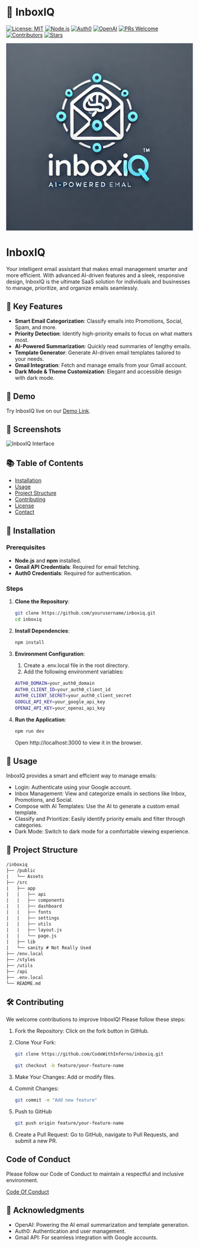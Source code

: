 # 📧 InboxIQ
[![License: MIT](https://img.shields.io/badge/License-MIT-blue.svg)](https://opensource.org/licenses/MIT)
[![Node.js](https://img.shields.io/badge/Node.js-14%2B-green.svg)](https://nodejs.org/)
[![Auth0](https://img.shields.io/badge/Auth0-Enabled-orange.svg)](https://auth0.com/)
[![OpenAI](https://img.shields.io/badge/OpenAI-Integrated-blueviolet.svg)](https://openai.com/)
[![PRs Welcome](https://img.shields.io/badge/PRs-welcome-brightgreen.svg)](https://github.com/CodeWithInferno/inboxiq/pulls)
[![Contributors](https://img.shields.io/github/contributors/CodeWithInferno/inboxiq.svg)](https://github.com/CodeWithInferno/inboxiq/graphs/contributors)
[![Stars](https://img.shields.io/github/stars/CodeWithInferno/inboxiq.svg)](https://github.com/CodeWithInferno/inboxiq/stargazers)


![InboxIQ Logo](public/Logo.webp) 

# InboxIQ

Your intelligent email assistant that makes email management smarter and more efficient. With advanced AI-driven features and a sleek, responsive design, InboxIQ is the ultimate SaaS solution for individuals and businesses to manage, prioritize, and organize emails seamlessly.

## 🌟 Key Features

- **Smart Email Categorization**: Classify emails into Promotions, Social, Spam, and more.
- **Priority Detection**: Identify high-priority emails to focus on what matters most.
- **AI-Powered Summarization**: Quickly read summaries of lengthy emails.
- **Template Generator**: Generate AI-driven email templates tailored to your needs.
- **Gmail Integration**: Fetch and manage emails from your Gmail account.
- **Dark Mode & Theme Customization**: Elegant and accessible design with dark mode.

## 🚀 Demo

Try InboxIQ live on our [Demo Link](https://inboxiq.demo.link).

## 📸 Screenshots

<!-- Add screenshots of your application here -->
![InboxIQ Interface](https://yourscreenshot.link/demo.png)

## 📚 Table of Contents

- [Installation](#installation)
- [Usage](#usage)
- [Project Structure](#project-structure)
- [Contributing](#contributing)
- [License](#license)
- [Contact](#contact)

## 🔧 Installation

### Prerequisites

- **Node.js** and **npm** installed.
- **Gmail API Credentials**: Required for email fetching.
- **Auth0 Credentials**: Required for authentication.

### Steps

1. **Clone the Repository**:

    ```bash
    git clone https://github.com/yourusername/inboxiq.git
    cd inboxiq
    ```

2. **Install Dependencies**:

    ```bash
    npm install
    ```

3. **Environment Configuration**:

    1. Create a .env.local file in the root directory.
    2. Add the following environment variables:

    ```bash
    AUTH0_DOMAIN=your_auth0_domain
    AUTH0_CLIENT_ID=your_auth0_client_id
    AUTH0_CLIENT_SECRET=your_auth0_client_secret
    GOOGLE_API_KEY=your_google_api_key
    OPENAI_API_KEY=your_openai_api_key
    ```

4. **Run the Application**:

    ```bash
    npm run dev
    ```

    Open http://localhost:3000 to view it in the browser.

## 🎉 Usage

InboxIQ provides a smart and efficient way to manage emails:

- Login: Authenticate using your Google account.
- Inbox Management: View and categorize emails in sections like Inbox, Promotions, and Social.
- Compose with AI Templates: Use the AI to generate a custom email template.
- Classify and Prioritize: Easily identify priority emails and filter through categories.
- Dark Mode: Switch to dark mode for a comfortable viewing experience.

## 📁 Project Structure

```
/inboxiq 
├── /public
|   └── Assets
├── /src 
|   ├── app
|   |   ├── api
|   |   ├── components
|   |   ├── dashboard
|   |   ├── fonts
|   |   ├── settings
|   |   ├── utils
|   |   ├── layout.js
|   |   └── page.js
|   ├── lib
|   └── sanity # Not Really Used
├── /env.local 
├── /styles 
├── /utils 
├── /api  
├── .env.local 
└── README.md 
```

## 🛠️ Contributing

We welcome contributions to improve InboxIQ! Please follow these steps:

1. Fork the Repository: Click on the fork button in GitHub.
2. Clone Your Fork:

    ```bash
    git clone https://github.com/CodeWithInferno/inboxiq.git
    ```

    ```bash
    git checkout -b feature/your-feature-name
    ```

3. Make Your Changes: Add or modify files.
4. Commit Changes:

    ```bash
    git commit -m "Add new feature"
    ```

5. Push to GitHub

    ```bash
    git push origin feature/your-feature-name
    ```

6. Create a Pull Request: Go to GitHub, navigate to Pull Requests, and submit a new PR.

## Code of Conduct

Please follow our Code of Conduct to maintain a respectful and inclusive environment.

[Code Of Conduct](/inboxiq/CODE_OF_CONDUCT)

## 🙏 Acknowledgments

- OpenAI: Powering the AI email summarization and template generation.
- Auth0: Authentication and user management.
- Gmail API: For seamless integration with Google accounts.

